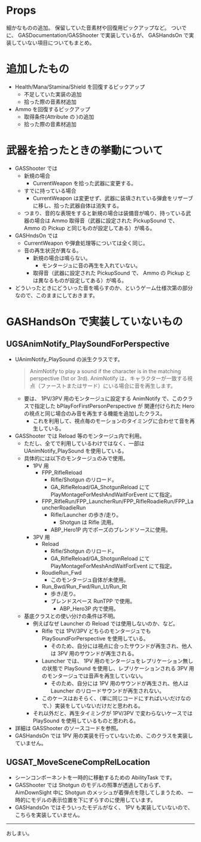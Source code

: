 # Props
細かなものの追加。
保留していた音素材や回復用ピックアップなど。
ついでに、 GASDocumentation/GASShooter で実装しているが、 GASHandsOn で実装していない項目についてもまとめ。

# 追加したもの

* Health/Mana/Stamina/Shield を回復するピックアップ
	* 不足していた実装の追加
	* 拾った際の音素材追加
* Ammo を回復するピックアップ
	* 取得条件(Attribute の )の追加
	* 拾った際の音素材追加


# 武器を拾ったときの挙動について
* GASShooter では
	* 新規の場合
		* CurrentWeapon を拾った武器に変更する。
	* すでに持っている場合
		* CurrentWeapon は変更せず、武器に装填されている弾倉をリザーブに移し、拾った武器自体は消失する。
	* つまり、音的な表現をすると新規の場合は装備音が鳴り、持っている武器の場合は Ammo 取得音（武器に設定された PickupSound で、 Ammo の Pickup と同じものが設定してある）が鳴る。
* GASHndsOn では
	* CurrentWeapon や弾倉処理等については全く同じ。
	* 音の再生状況が異なる。
		* 新規の場合は鳴らない。
			* モンタージュに音の再生を入れていない。
		* 取得音（武器に設定された PickupSound で、 Ammo の Pickup とは異なるものが設定してある）が鳴る。
* どういったときにどういった音を鳴らすのか、というゲーム仕様次第の部分なので、このままにしておきます。


# GASHandsOn で実装していないもの

## UGSAnimNotify_PlaySoundForPerspective
* UAnimNotify_PlaySound の派生クラスです。
	> AnimNotify to play a sound if the character is in the matching perspective (1st or 3rd).
	> AnimNotify は、キャラクターが一致する視点（ファーストまたはサード）にいる場合に音を再生します。
	* 要は、 1PV/3PV 用のモンタージュに設定する AnimNotify で、このクラスで指定した bPlayForFirstPersonPerspective が 関連付けられた Hero の視点と同じ場合のみ音を再生する機能を追加したクラス。
		* これを利用して、視点毎のモーションのタイミングに合わせて音を再生している。
* GASShooter では Reload 等のモンタージュ内で利用。
	* ただし、全てで利用しているわけではなく、一部は UAnimNotify_PlaySound を使用している。
	* 具体的には以下のモンタージュのみで使用。
		* 1PV 用
			* FPP_RifleReload
				* Rifle/Shotgun のリロード。
				* GA_RifleReload/GA_ShotgunReload にて PlayMontageForMeshAndWaitForEvent にて指定。
			* FPP_RifleRun/FPP_LauncherRun/FPP_RifleRoadieRun/FPP_LauncherRoadieRun
				* Rifle/Launcher の歩き/走り。
					* Shotgun は Rifle 流用。
				* ABP_Hero1P 内でポーズのブレンドソースに使用。
		* 3PV 用
			* Reload
				* Rifle/Shotgun のリロード。
				* GA_RifleReload/GA_ShotgunReload にて PlayMontageForMeshAndWaitForEvent にて指定。
			* RoudieRun_Fwd
				* このモンタージュ自体が未使用。
			* Run_Bwd/Run_Fwd/Run_Lt/Run_Rt
				* 歩き/走り。
				* ブレンドスペース RunTPP で使用。
					* ABP_Hero3P 内で使用。
	* 基底クラスとの使い分けの条件は不明。
		* 例えばなぜ Launcher の Reload では使用しないのか、など。
			* Rifle では 1PV/3PV どちらのモンタージュでも PlaySoundForPerspective を使用している。
				* そのため、自分には視点に合ったサウンドが再生され、他人は 3PV 用のサウンドが再生される。
			* Launcher では、 1PV 用のモンタージュをレプリケーション無しの状態で PlaySound を使用し、レプリケーションされる 3PV 用のモンタージュでは音声を再生していない。
				* そのため、自分には 1PV 用のサウンドが再生され、他人は Launcher のリロードサウンドが再生されない。
			* このケースはおそらく、（単に同じコードにすればいいだけなので、）実装をしていないだけだと思われる。
		* それ以外だと、再生タイミングが 1PV/3PV で変わらないケースでは PlaySound を使用しているものと思われる。
* 詳細は GASShooter のソースコードを参照。
* GASHandsOn では 1PV 用の実装を行っていないため、このクラスを実装していません。

## UGSAT_MoveSceneCompRelLocation
* シーンコンポーネントを一時的に移動するための AbilityTask です。
* GASShooter では Shotgun のモデルの照準が透過しておらず、 AimDownSight 中に Shotgun のメッシュが着弾点を隠してしまうため、 一時的にモデルの表示位置を下にずらすのに使用しています。
* GASHandsOn ではそういったモデルがなく、 1PV も実装していないので、こちらを実装していません。


-----
おしまい。

